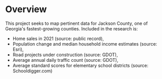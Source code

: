 # Overview

This project seeks to map pertinent data for Jackson County, one of Georgia's fastest-growing counties. Included in the research is:
- Home sales in 2021 (source: public record), 
- Population change and median household income estimates (source: Esri), 
- Road projects under construction (source: GDOT), 
- Average annual daily traffic count (source: GDOT),
- Average standard scores for elementary school districts (source: Schooldigger.com)  
